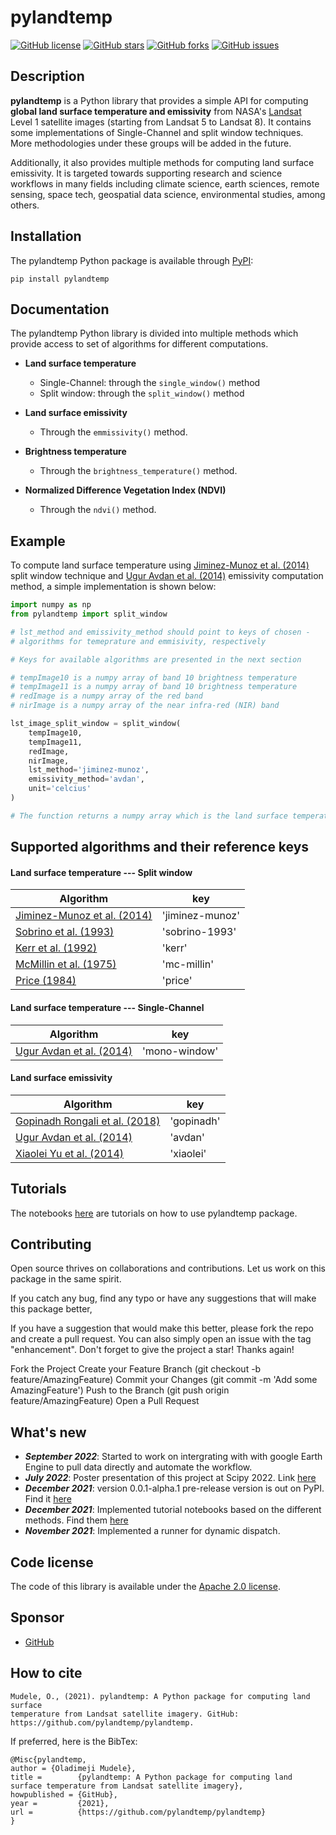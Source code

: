 # pylandtemp

[![GitHub license](https://img.shields.io/github/license/pylandtemp/pylandtemp)](https://github.com/pylandtemp/pylandtemp/blob/master/LICENSE)
[![GitHub stars](https://img.shields.io/github/stars/pylandtemp/pylandtemp)](https://github.com/pylandtemp/pylandtemp/stargazers)
[![GitHub forks](https://img.shields.io/github/forks/pylandtemp/pylandtemp)](https://github.com/pylandtemp/pylandtemp/network)
[![GitHub issues](https://img.shields.io/github/issues/pylandtemp/pylandtemp)](https://github.com/pylandtemp/pylandtemp/issues)

## Description

**pylandtemp** is a Python library that provides a simple API for computing **global land surface temperature and emissivity** from NASA's [Landsat](https://www.usgs.gov/landsat-missions) Level 1 satellite images (starting from Landsat 5 to Landsat 8).  It contains some implementations of Single-Channel and split window techniques. More methodologies under these groups will be added in the future.

Additionally, it also provides multiple methods for computing land surface emissivity. It is targeted towards supporting research and science workflows in many fields including climate science, earth sciences, remote sensing, space tech, geospatial data science, environmental studies, among others.


## Installation

The pylandtemp Python package is available through [PyPI](https://pypi.org/project/pylandtemp/):

```
pip install pylandtemp
```


## Documentation

The pylandtemp Python library is divided into multiple methods which provide access to set of algorithms for different computations.


- **Land surface temperature**

    - Single-Channel: through the `single_window()` method
    - Split window: through the `split_window()` method

- **Land surface emissivity**
    - Through the `emmissivity()` method.

- **Brightness temperature**
    - Through the `brightness_temperature()` method.

- **Normalized Difference Vegetation Index (NDVI)**
    - Through the `ndvi()` method.


## Example

To compute land surface temperature using [Jiminez-Munoz et al. (2014)](https://ieeexplore.ieee.org/abstract/document/6784508/?casa_token=A6cR6LeSSuoAAAAA:eFg3nxZvDTJpEBhvAmOwwJxo9rWy-y3aTdnArzEfbtM1UWUbBLhG9NhmeiQstFLTY8jbsT7x) split window technique and [Ugur Avdan et al. (2014)](https://www.hindawi.com/journals/js/2016/1480307/) emissivity computation method, a simple implementation  is shown below:

```python
import numpy as np
from pylandtemp import split_window

# lst_method and emissivity_method should point to keys of chosen -
# algorithms for temeprature and emmisivity, respectively

# Keys for available algorithms are presented in the next section

# tempImage10 is a numpy array of band 10 brightness temperature 
# tempImage11 is a numpy array of band 10 brightness temperature 
# redImage is a numpy array of the red band
# nirImage is a numpy array of the near infra-red (NIR) band

lst_image_split_window = split_window(
    tempImage10, 
    tempImage11, 
    redImage, 
    nirImage, 
    lst_method='jiminez-munoz', 
    emissivity_method='avdan',
    unit='celcius'
)

# The function returns a numpy array which is the land surface temperature image.
```


## Supported algorithms and their reference keys

#### Land surface temperature --- Split window 

| Algorithm                                                                                                                                                                                  | key             |
| ------------------------------------------------------------------------------------------------------------------------------------------------------------------------------------------ | --------------- |
| [Jiminez-Munoz et al. (2014)](https://ieeexplore.ieee.org/abstract/document/6784508/?casa_token=A6cR6LeSSuoAAAAA:eFg3nxZvDTJpEBhvAmOwwJxo9rWy-y3aTdnArzEfbtM1UWUbBLhG9NhmeiQstFLTY8jbsT7x) | 'jiminez-munoz' |
| [Sobrino et al. (1993)](https://link.springer.com/content/pdf/10.1007/BF02524225.pdf)                                                                                                      | 'sobrino-1993'  |
| [Kerr et al. (1992)](https://www.sciencedirect.com/science/article/abs/pii/003442579290078X)                                                                                               | 'kerr'          |
| [McMillin et al. (1975)](https://agupubs.onlinelibrary.wiley.com/doi/abs/10.1029/JC080i036p05113)                                                                                          | 'mc-millin'     |
| [Price (1984)](https://agupubs.onlinelibrary.wiley.com/doi/abs/10.1029/JD089iD05p07231)                                                                                                    | 'price'         |

#### Land surface temperature --- Single-Channel 

| Algorithm                                                                     | key           |
| ----------------------------------------------------------------------------- | ------------- |
| [Ugur Avdan et al. (2014)](https://www.hindawi.com/journals/js/2016/1480307/) | 'mono-window' |

#### Land surface emissivity 

| Algorithm                                                                                                                                                                                   | key        |
| ------------------------------------------------------------------------------------------------------------------------------------------------------------------------------------------- | ---------- |
| [Gopinadh Rongali et al. (2018)](https://www.researchgate.net/publication/327461405_Split-Window_Algorithm_for_Retrieval_of_Land_Surface_Temperature_Using_Landsat_8_Thermal_Infrared_Data) | 'gopinadh' |
| [Ugur Avdan et al. (2014)](https://www.hindawi.com/journals/js/2016/1480307/)                                                                                                               | 'avdan'    |
| [Xiaolei Yu et al. (2014)](https://www.mdpi.com/2072-4292/6/10/9829)                                                                                                                        | 'xiaolei'  |


## Tutorials
The notebooks [here](https://github.com/pylandtemp/pylandtemp/tree/master/tutorials) are tutorials on how to use pylandtemp package.


## Contributing

Open source thrives on collaborations and contributions. Let us work on this package in the same spirit.

If you catch any bug, find any typo or have any suggestions that will make this package better, 

If you have a suggestion that would make this better, please fork the repo and create a pull request. You can also simply open an issue with the tag "enhancement". Don't forget to give the project a star! Thanks again!

Fork the Project
Create your Feature Branch (git checkout -b feature/AmazingFeature)
Commit your Changes (git commit -m 'Add some AmazingFeature')
Push to the Branch (git push origin feature/AmazingFeature)
Open a Pull Request


## What's new
- ***September 2022***: Started to work on intergrating with with google Earth Engine to pull data directly and automate the workflow.
- ***July 2022***: Poster presentation of this project at Scipy 2022. Link [here](https://hub-binder.mybinder.ovh/user/pylandtemp-pylandtemp-45pztpvy/doc/workspaces/auto-w/tree/tutorials)
- ***December 2021***: version 0.0.1-alpha.1 pre-release version is out on PyPI. Find it [here](https://pypi.org/project/pylandtemp/) 
- ***December 2021***: Implemented tutorial notebooks based on the different methods. Find them [here](https://github.com/pylandtemp/pylandtemp/tree/master/tutorials)
- ***November 2021***: Implemented a runner for dynamic dispatch.


## Code license 

The code of this library is available under the [Apache 2.0 license](https://fossa.com/blog/open-source-licenses-101-apache-license-2-0/).


## Sponsor

* [GitHub](https://github.com/sponsors/dimejimudele)


## How to cite

```
Mudele, O., (2021). pylandtemp: A Python package for computing land surface 
temperature from Landsat satellite imagery. GitHub: https://github.com/pylandtemp/pylandtemp.
```

If preferred, here is the BibTex:
```
@Misc{pylandtemp,
author = {Oladimeji Mudele},
title =        {pylandtemp: A Python package for computing land surface temperature from Landsat satellite imagery},
howpublished = {GitHub},
year =         {2021},
url =          {https://github.com/pylandtemp/pylandtemp}
}
```


